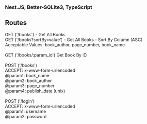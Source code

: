 ### Nest.JS, Better-SQLite3, TypeScript

## Routes
GET ('/books') - Get All Books<br>
GET ('/books?sortBy=value') - Get All Books - Sort By Column (ASC) <br>
Acceptable Values: book_author, page_number, book_name <br>
<br>
GET ('/books/:param_id') Get Book By ID<br>
<br>
POST ('/books') <br>
ACCEPT: x-www-form-urlencoded <br>
@param1: book_name<br>
@param2: book_author<br>
@param3: page_number<br>
@param4: publish_date (unix)<br>
<br>
POST ('/login') <br>
ACCEPT: x-www-form-urlencoded<br>
@param1: username<br>
@param2: password<br>
